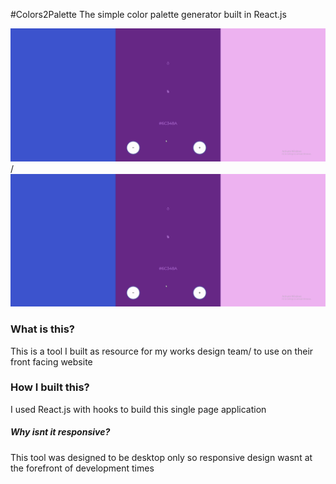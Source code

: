 #Colors2Palette
The simple color palette generator built in React.js

![Alt text](github-gif.gif) / ![](github-gif.gif)

### What is this?
This is a tool I built as resource for my works design team/ to use on their front facing website

### How I built this?
I used React.js with hooks to build this single page application

##### Why isnt it responsive?
This tool was designed to be desktop only so responsive design wasnt at the forefront of development times